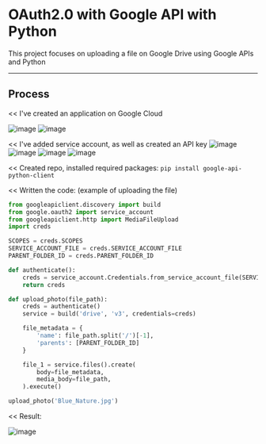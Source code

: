 # OAuth2.0 with Google API with Python
This project focuses on uploading a file on Google Drive using Google APIs and Python

-----------------------------------------------------------------------------------------
## Process
<< I've created an application on Google Cloud

![image](https://github.com/user-attachments/assets/35394cd7-a3c9-4efb-9c71-a72c3c7a60d7)
![image](https://github.com/user-attachments/assets/ada0112a-ab37-47ce-adeb-755e369f19f7)

<< I've added service account, as well as created an API key
![image](https://github.com/user-attachments/assets/554753e6-a3fa-4086-a567-bffb5424c296)
![image](https://github.com/user-attachments/assets/d2c8ca45-fb60-423e-bf1a-671cd0769084)
![image](https://github.com/user-attachments/assets/a7e1dad9-2a3f-4da3-9c09-02dcac32094a)
![image](https://github.com/user-attachments/assets/dd3773b4-245e-4496-b5d1-9b650ad0cc7f)

<< Created repo, installed required packages:
`pip install google-api-python-client`

<< Written the code:
(example of uploading the file)
```python
from googleapiclient.discovery import build
from google.oauth2 import service_account
from googleapiclient.http import MediaFileUpload
import creds

SCOPES = creds.SCOPES
SERVICE_ACCOUNT_FILE = creds.SERVICE_ACCOUNT_FILE
PARENT_FOLDER_ID = creds.PARENT_FOLDER_ID

def authenticate():
    creds = service_account.Credentials.from_service_account_file(SERVICE_ACCOUNT_FILE, scopes=SCOPES)
    return creds

def upload_photo(file_path):
    creds = authenticate()
    service = build('drive', 'v3', credentials=creds)

    file_metadata = {
        'name': file_path.split('/')[-1],
        'parents': [PARENT_FOLDER_ID]
    }

    file_1 = service.files().create(
        body=file_metadata,
        media_body=file_path,
    ).execute()

upload_photo('Blue_Nature.jpg')
```

<< Result:

![image](https://github.com/user-attachments/assets/672d9210-91c4-468b-98f0-2b683d1538f1)



